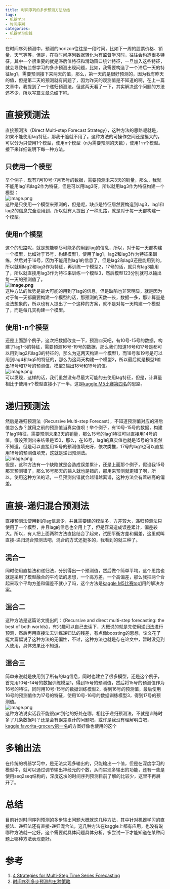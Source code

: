 ```yaml
---
title: 时间序列的多步预测方法总结
tags:
- 机器学习
- 时间序列
categories:
- 机器学习实践
---
```

在时间序列预测中，预测的horizon往往是一段时间，比如下一周的股票价格、销量、天气等等，但是，在将时间序列数据转化为有监督学习时，往往会构造很多特征，其中一个很重要的就是滞后值特征和滑动窗口统计特征，一旦加入这些特征，就会导致有监督学习的多步预测出现问题，比如，我需要构造了一个滞后一天的特征lag1，需要预测接下来两天的值，那么，第一天的是很好预测的，因为我有昨天的值，但是第二天的预测就有问题了，因为昨天的观测值是不知道的啊，在上一篇文章中，我提到了一个递归预测法，但这两天看了一下，其实解决这个问题的方法还不少，所以写篇文章总结下吧。
<a name="kfo8C"></a>

# 直接预测法
直接预测法（Direct Multi-step Forecast Strategy），这种方法的思路呢就是，如果不能使用lag特征，那我干脆就不用了。这种方法的可操作空间还是挺大的，可以分为只使用1个模型，使用n个模型（n为需要预测的天数），使用1-n个模型。接下来详细说明下每一种方法。
<a name="bDO6i"></a>

## 只使用一个模型
举个例子，现有7月10号-7月15号的数据，需要预测未来3天的销量，那么，我就不能用lag1和lag2作为特征，但是可以用lag3呀，所以就用lag3作为特征构建一个模型：<br />![image.png](https://cdn.nlark.com/yuque/0/2021/png/764062/1626280659659-db52b363-6f31-44e1-96a7-5d33e8b327f5.png#align=left&display=inline&height=224)<br />这种是只使用一个模型来预测的，但是呢，缺点是特征居然要构造到lag3，lag1和lag2的信息完全没用到，所以就有人提出了一种思路，就是对于每一天都构建一个模型。
<a name="bxmLJ"></a>

## 使用n个模型
这个的思路呢，就是想能够尽可能多的用到lag的信息，所以，对于每一天都构建一个模型，比如对于15号，构建模型1，使用了lag1，lag2和lag3作为特征来训练，然后对于16号，因为不能用到lag1的信息了，但是lag2和lag3还是能用到的，所以就用lag2和lag3作为特征，再训练一个模型2，17号的话，就只有lag3能用了，所以就直接用lag3作为特征来训练一个模型3，然后模型123分别就可以输出每一天的预测值了。<br />**![image.png](https://cdn.nlark.com/yuque/0/2021/png/764062/1626281132143-f39be164-ed9e-4fe7-815e-97fa8cd78b73.png#align=left&display=inline&height=227)**<br />这种方法的优势是最大可能的用到了lag的信息，但是缺陷也非常明显，就是因为对于每一天都需要构建一个模型的话，那预测的天数一长，数据一多，那计算量是没法想象的，所以也有人提出了一个这种的方案，就不是对每一天构建一个模型了，而是每几天构建一个模型。
<a name="yyygU"></a>

## 使用1-n个模型
还是上面那个例子，这次把数据改变一下，预测四天吧，有10号-15号的数据，构建了lag1-5的特征，需要预测16号-19号的数据，那么我们知道16号和17号是都可以用到lag2和lag3的特征的，那么为这两天构建一个模型1，而18号和19号是可以用到lag4和lag5的特征的，那么为这两天构建一个模型2，所以最后就是模型1输出16号和17号的预测值，模型2输出18号和19号的值。<br />![image.png](https://cdn.nlark.com/yuque/0/2021/png/764062/1626279980227-c5384d4d-b533-45e2-89d6-37a16c66b09d.png)<br />可以发现，这样的话，我们虽然没有尽最大可能的去使用lag特征，但是，计算量相比于使用n个模型直接小了一半。这是[kaggle M5比赛第四名](https://www.kaggle.com/c/m5-forecasting-accuracy/discussion/163216)的思路。
<a name="M1d8v"></a>

# 递归预测法
然后是递归预测法（Recursive Multi-step Forecast），不知道预测值对应的滞后值怎么办？就用之前的预测值当真实值呗！举个例子，有10号-15号的数据，构建了lag1特征，需要预测未来3天的销量，那么15号的lag1特征可以直接用14号的值，假设预测出来结果是150，那么，在16号，lag1的真实值也就是15号的值虽然不知道，但是可以直接用15号的预测值填充呀，依次类推，17号的lag1也可以直接用16号的预测值填充，这就是递归预测法。<br />![image.png](https://cdn.nlark.com/yuque/0/2021/png/764062/1626279980227-c5384d4d-b533-45e2-89d6-37a16c66b09d.png)<br />但是，这种方法有一个缺陷就是会造成误差累计，还是上面那个例子，假设我15号那天预测错了，那么16号那天的输入就也是错的，那用来预测就更错了啊，所以，使用这种方法的话，一旦预测出错就会越错越离谱，这种方法会有着较高的偏差。
<a name="p5e7m"></a>

# 直接-递归混合预测法
直接预测法使用到的lag信息少，并且需要建的模型多，方差较大，递归预测法只使用了一个模型，并且lag的信息也全用上了，但是容易造成误差累计，偏差较大。所以，有人把上面两种方法直接结合了起来，试图平衡方差和偏差，这里就叫直接-递归混合预测法吧，混合的方式还挺多的，我看到的就三种了。
<a name="4dR72"></a>

## 混合一
同时使用直接法和递归法，分别得出一个预测值，然后做个简单平均，这个思路也就是采用了模型融合的平均法的思想，一个高方差，一个高偏差，那么我把两个合起来取个平均方差和偏差不就小了吗，这个方法是[kaggle M5比赛top1](https://www.kaggle.com/c/m5-forecasting-accuracy/discussion/163684)用的解决方案。
<a name="HVhMA"></a>

## 混合二
这种方法是这篇论文提出的：《Recursive and direct multi-step forecasting: the best of both worlds》，有兴趣可以自己去读下，大概说的就是先使用递归法进行预测，然后再用直接法去训练递归法的残差，有点像boosting的思想，论文花了挺大篇幅说了这种方法的无偏性，不过，这种方法也就是存在论文中，暂时没见到人使用，具体效果还不知道。<br />
<a name="XT4Vm"></a>

## 混合三
简单来说就是使用到了所有的lag信息，同时也建立了很多模型，还是这个例子，首先用10号-14号的数据训练模型1，得到15号的预测值，然后将15号的预测值作为16号的特征，同时用10号-15号的数据训练模型2，得到16号的预测值，最后使用16号的预测值作为17号的特征，使用10号-16号的数据训练模型3，得到17号的预测值。<br />![image.png](https://cdn.nlark.com/yuque/0/2021/png/764062/1626279980227-c5384d4d-b533-45e2-89d6-37a16c66b09d.png#align=left&display=inline&height=228、)<br />这种方法说实话我不能很get到他的好处在哪，相比于递归预测法，不就是训练时多了几条数据吗？还是会有误差累计的问题吧，或许是我没有理解明白吧，[kaggle favorita-grocery第一名](https://www.kaggle.com/c/favorita-grocery-sales-forecasting/discussion/47582)的方案好像也使用的这个
<a name="mlt1S"></a>

# 多输出法
在传统的机器学习中，是无法实现多输出的，只能输出一个值，但是在深度学习的模型中，就可以通过调节输出神经元的个数，从而实现多输出的功能，还有一些是使用seq2seq结构的，深度这块的时间序列预测目前了解的比较少，这里不再展开了。
<a name="h7wpx"></a>

# 总结
目前针对时间序列预测的多步输出问题大概就这几种方法，其中针对机器学习的直接法、递归法还有直接-递归混合法，这几种方法在kaggle上都有应用，也没有说哪种方法就一定好，这个需要就具体问题具体分析，多尝试一下才能知道在某种问题上哪种方法表现更好。
<a name="mSH2v"></a>

# 参考

1. [4 Strategies for Multi-Step Time Series Forecasting](https://machinelearningmastery.com/multi-step-time-series-forecasting/)
1. [时间序列多步预测的五种策略](https://zhuanlan.zhihu.com/p/308764952)

